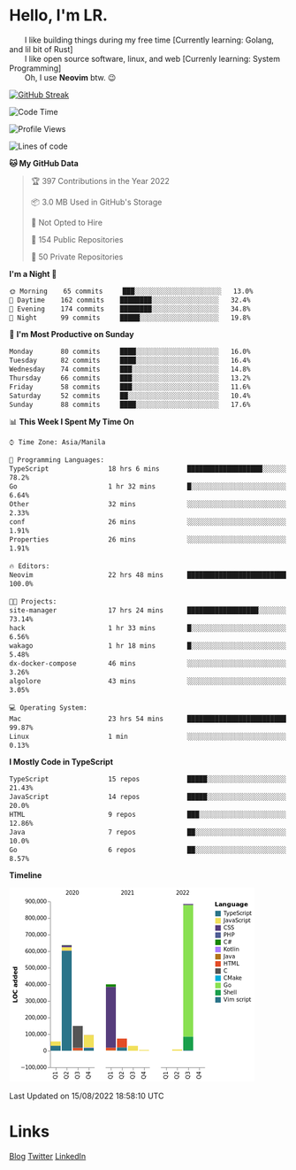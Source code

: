 # Hello, I'm LR. 

  I like building things during my free time [Currently learning: Golang, and lil bit of Rust]  
  I like open source software, linux, and web [Currenly learning: System Programming]  
  Oh, I use **Neovim** btw. :wink:  
  
[![GitHub Streak](https://github-readme-streak-stats.herokuapp.com?user=laureanray&theme=ayu-light&hide_border=true)](https://git.io/streak-stats)

<!--START_SECTION:waka-->
![Code Time](http://img.shields.io/badge/Code%20Time-103%20hrs%2017%20mins-blue)

![Profile Views](http://img.shields.io/badge/Profile%20Views-61-blue)

![Lines of code](https://img.shields.io/badge/From%20Hello%20World%20I%27ve%20Written-2%20Million%20lines%20of%20code-blue)

**🐱 My GitHub Data** 

> 🏆 397 Contributions in the Year 2022
 > 
> 📦 3.0 MB Used in GitHub's Storage 
 > 
> 🚫 Not Opted to Hire
 > 
> 📜 154 Public Repositories 
 > 
> 🔑 50 Private Repositories  
 > 
**I'm a Night 🦉** 

```text
🌞 Morning    65 commits     ███░░░░░░░░░░░░░░░░░░░░░░   13.0% 
🌆 Daytime    162 commits    ████████░░░░░░░░░░░░░░░░░   32.4% 
🌃 Evening    174 commits    ████████░░░░░░░░░░░░░░░░░   34.8% 
🌙 Night      99 commits     █████░░░░░░░░░░░░░░░░░░░░   19.8%

```
📅 **I'm Most Productive on Sunday** 

```text
Monday       80 commits     ████░░░░░░░░░░░░░░░░░░░░░   16.0% 
Tuesday      82 commits     ████░░░░░░░░░░░░░░░░░░░░░   16.4% 
Wednesday    74 commits     ███░░░░░░░░░░░░░░░░░░░░░░   14.8% 
Thursday     66 commits     ███░░░░░░░░░░░░░░░░░░░░░░   13.2% 
Friday       58 commits     ███░░░░░░░░░░░░░░░░░░░░░░   11.6% 
Saturday     52 commits     ██░░░░░░░░░░░░░░░░░░░░░░░   10.4% 
Sunday       88 commits     ████░░░░░░░░░░░░░░░░░░░░░   17.6%

```


📊 **This Week I Spent My Time On** 

```text
⌚︎ Time Zone: Asia/Manila

💬 Programming Languages: 
TypeScript               18 hrs 6 mins       ███████████████████░░░░░░   78.2% 
Go                       1 hr 32 mins        █░░░░░░░░░░░░░░░░░░░░░░░░   6.64% 
Other                    32 mins             ░░░░░░░░░░░░░░░░░░░░░░░░░   2.33% 
conf                     26 mins             ░░░░░░░░░░░░░░░░░░░░░░░░░   1.91% 
Properties               26 mins             ░░░░░░░░░░░░░░░░░░░░░░░░░   1.91%

🔥 Editors: 
Neovim                   22 hrs 48 mins      █████████████████████████   100.0%

🐱‍💻 Projects: 
site-manager             17 hrs 24 mins      ██████████████████░░░░░░░   73.14% 
hack                     1 hr 33 mins        █░░░░░░░░░░░░░░░░░░░░░░░░   6.56% 
wakago                   1 hr 18 mins        █░░░░░░░░░░░░░░░░░░░░░░░░   5.48% 
dx-docker-compose        46 mins             ░░░░░░░░░░░░░░░░░░░░░░░░░   3.26% 
algolore                 43 mins             ░░░░░░░░░░░░░░░░░░░░░░░░░   3.05%

💻 Operating System: 
Mac                      23 hrs 54 mins      █████████████████████████   99.87% 
Linux                    1 min               ░░░░░░░░░░░░░░░░░░░░░░░░░   0.13%

```

**I Mostly Code in TypeScript** 

```text
TypeScript               15 repos            █████░░░░░░░░░░░░░░░░░░░░   21.43% 
JavaScript               14 repos            █████░░░░░░░░░░░░░░░░░░░░   20.0% 
HTML                     9 repos             ███░░░░░░░░░░░░░░░░░░░░░░   12.86% 
Java                     7 repos             ██░░░░░░░░░░░░░░░░░░░░░░░   10.0% 
Go                       6 repos             ██░░░░░░░░░░░░░░░░░░░░░░░   8.57%

```


**Timeline**

![Chart not found](https://raw.githubusercontent.com/laureanray/laureanray/master/charts/bar_graph.png) 


 Last Updated on 15/08/2022 18:58:10 UTC
<!--END_SECTION:waka-->

# Links
[Blog](https://lr.hashnode.dev)
[Twitter](https://twitter.com/laureanray)
[LinkedIn](https://linkedin.com/in/laureanray)
